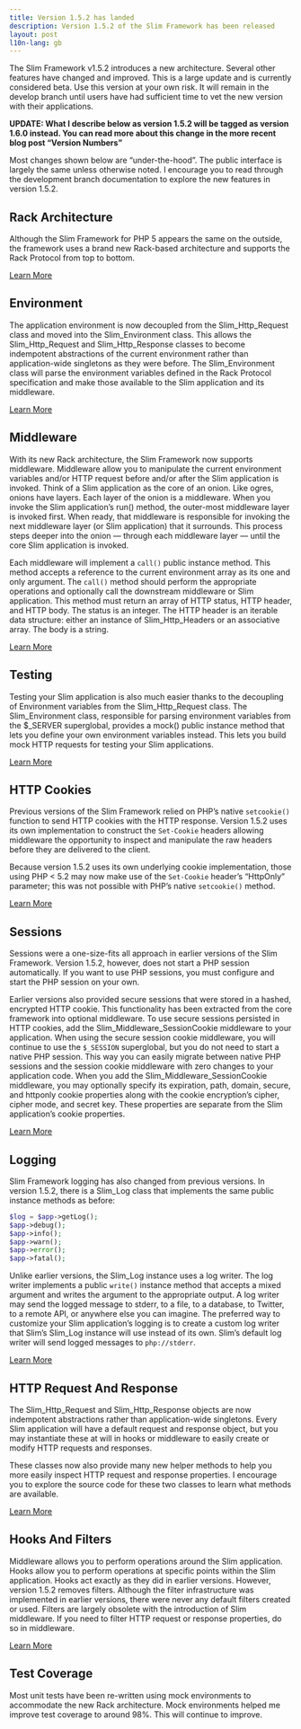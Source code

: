 ```yaml
---
title: Version 1.5.2 has landed
description: Version 1.5.2 of the Slim Framework has been released
layout: post
l10n-lang: gb
---
```


The Slim Framework v1.5.2 introduces a new architecture. Several other features have changed and improved. This is a large update and is currently considered beta. Use this version at your own risk. It will remain in the develop branch until users have had sufficient time to vet the new version with their applications.

**UPDATE: What I describe below as version 1.5.2 will be tagged as version 1.6.0 instead. You can read more about this change in the more recent blog post “Version Numbers”**

Most changes shown below are “under-the-hood”. The public interface is largely the same unless otherwise noted. I encourage you to read through the development branch documentation to explore the new features in version 1.5.2.

## Rack Architecture

Although the Slim Framework for PHP 5 appears the same on the outside, the framework uses a brand new Rack-based architecture and supports the Rack Protocol from top to bottom.

[Learn More](http://www.slimframework.com/documentation/develop#middleware)

## Environment

The application environment is now decoupled from the Slim_Http_Request class and moved into the Slim_Environment class. This allows the Slim_Http_Request and Slim_Http_Response classes to become indempotent abstractions of the current environment rather than application-wide singletons as they were before. The Slim_Environment class will parse the environment variables defined in the Rack Protocol specification and make those available to the Slim application and its middleware.

[Learn More](http://www.slimframework.com/documentation/develop#environment)

## Middleware

With its new Rack architecture, the Slim Framework now supports middleware. Middleware allow you to manipulate the current environment variables and/or HTTP request before and/or after the Slim application is invoked. Think of a Slim application as the core of an onion. Like ogres, onions have layers. Each layer of the onion is a middleware. When you invoke the Slim application’s run() method, the outer-most middleware layer is invoked first. When ready, that middleware is responsible for invoking the next middleware layer (or Slim application) that it surrounds. This process steps deeper into the onion — through each middleware layer — until the core Slim application is invoked.

Each middleware will implement a `call()` public instance method. This method accepts a reference to the current environment array as its one and only argument. The `call()` method should perform the appropriate operations and optionally call the downstream middleware or Slim application. This method must return an array of HTTP status, HTTP header, and HTTP body. The status is an integer. The HTTP header is an iterable data structure: either an instance of Slim_Http_Headers or an associative array. The body is a string.

[Learn More](http://www.slimframework.com/documentation/develop#middleware)

## Testing

Testing your Slim application is also much easier thanks to the decoupling of Environment variables from the Slim_Http_Request class. The Slim_Environment class, responsible for parsing environment variables from the $_SERVER superglobal, provides a mock() public instance method that lets you define your own environment variables instead. This lets you build mock HTTP requests for testing your Slim applications.

[Learn More](http://www.slimframework.com/documentation/develop#environment)

## HTTP Cookies

Previous versions of the Slim Framework relied on PHP’s native `setcookie()` function to send HTTP cookies with the HTTP response. Version 1.5.2 uses its own implementation to construct the `Set-Cookie` headers allowing middleware the opportunity to inspect and manipulate the raw headers before they are delivered to the client.

Because version 1.5.2 uses its own underlying cookie implementation, those using PHP < 5.2 may now make use of the `Set-Cookie` header’s “HttpOnly” parameter; this was not possible with PHP’s native `setcookie()` method.

[Learn More](http://www.slimframework.com/documentation/develop#response-cookies)

## Sessions

Sessions were a one-size-fits all approach in earlier versions of the Slim Framework. Version 1.5.2, however, does not start a PHP session automatically. If you want to use PHP sessions, you must configure and start the PHP session on your own.

Earlier versions also provided secure sessions that were stored in a hashed, encrypted HTTP cookie. This functionality has been extracted from the core framework into optional middleware. To use secure sessions persisted in HTTP cookies, add the Slim_Middleware_SessionCookie middleware to your application. When using the secure session cookie middleware, you will continue to use the `$_SESSION` superglobal, but you do not need to start a native PHP session. This way you can easily migrate between native PHP sessions and the session cookie middleware with zero changes to your application code. When you add the Slim_Middleware_SessionCookie middleware, you may optionally specify its expiration, path, domain, secure, and httponly cookie properties along with the cookie encryption’s cipher, cipher mode, and secret key. These properties are separate from the Slim application’s cookie properties.

[Learn More](http://www.slimframework.com/documentation/develop#sessions)

## Logging

Slim Framework logging has also changed from previous versions. In version 1.5.2, there is a Slim_Log class that implements the same public instance methods as before:

```php
$log = $app->getLog();
$app->debug();
$app->info();
$app->warn();
$app->error();
$app->fatal();
```

Unlike earlier versions, the Slim_Log instance uses a log writer. The log writer implements a public `write()` instance method that accepts a mixed argument and writes the argument to the appropriate output. A log writer may send the logged message to stderr, to a file, to a database, to Twitter, to a remote API, or anywhere else you can imagine. The preferred way to customize your Slim application’s logging is to create a custom log writer that Slim’s Slim_Log instance will use instead of its own. Slim’s default log writer will send logged messages to `php://stderr`.

[Learn More](http://www.slimframework.com/documentation/develop#logging)

## HTTP Request And Response

The Slim_Http_Request and Slim_Http_Response objects are now indempotent abstractions rather than application-wide singletons. Every Slim application will have a default request and response object, but you may instantiate these at will in hooks or middleware to easily create or modify HTTP requests and responses.

These classes now also provide many new helper methods to help you more easily inspect HTTP request and response properties. I encourage you to explore the source code for these two classes to learn what methods are available.

[Learn More](http://www.slimframework.com/documentation/develop#request)

## Hooks And Filters

Middleware allows you to perform operations around the Slim application. Hooks allow you to perform operations at specific points within the Slim application. Hooks act exactly as they did in earlier versions. However, version 1.5.2 removes filters. Although the filter infrastructure was implemented in earlier versions, there were never any default filters created or used. Filters are largely obsolete with the introduction of Slim middleware. If you need to filter HTTP request or response properties, do so in middleware.

[Learn More](http://www.slimframework.com/documentation/develop#hooks)

## Test Coverage

Most unit tests have been re-written using mock environments to accommodate the new Rack architecture. Mock environments helped me improve test coverage to around 98%. This will continue to improve.
